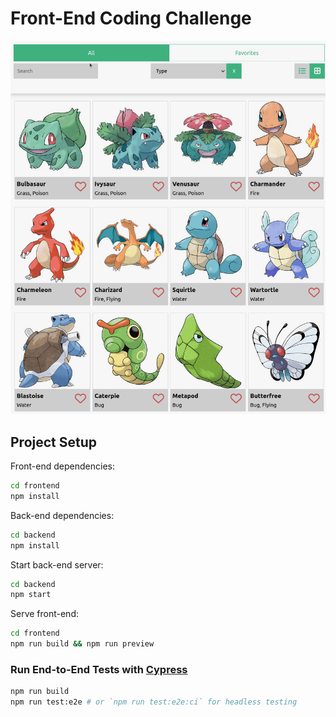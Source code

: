 # Front-End Coding Challenge

![](./Peek%202022-09-02%2022-05.gif)

## Project Setup

Front-end dependencies:
```sh
cd frontend
npm install
```

Back-end dependencies:
```sh
cd backend
npm install
```

Start back-end server:
```sh
cd backend
npm start
```

Serve front-end:
```sh
cd frontend
npm run build && npm run preview
```

### Run End-to-End Tests with [Cypress](https://www.cypress.io/)

```sh
npm run build
npm run test:e2e # or `npm run test:e2e:ci` for headless testing
```
